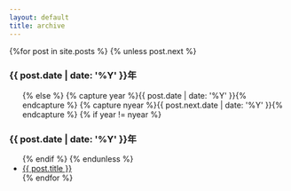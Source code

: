 ```yaml
---
layout: default
title: archive 
---
```

<section id="archive" class="long-list">
  {%for post in site.posts %}
    {% unless post.next %}
      <h3>{{ post.date | date: '%Y' }}年</h3>
      <ul class="this">
    {% else %}
      {% capture year %}{{ post.date | date: '%Y' }}{% endcapture %}
      {% capture nyear %}{{ post.next.date | date: '%Y' }}{% endcapture %}
      {% if year != nyear %}
        </ul>
        <h3>{{ post.date | date: '%Y' }}年</h3>
        <ul class="past">
      {% endif %}
    {% endunless %}
      <li><a href="{{ post.url }}">{{ post.title }}</a></li>
  {% endfor %}
  </ul>
</section>

